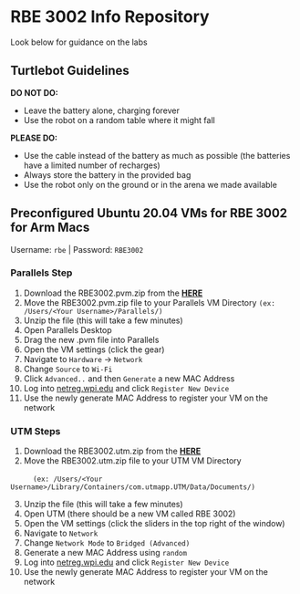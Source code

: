 # RBE 3002 Info Repository
Look below for guidance on the labs

## Turtlebot Guidelines

**DO NOT DO:**
- Leave the battery alone, charging forever
- Use the robot on a random table where it might fall

**PLEASE DO:**
- Use the cable instead of the battery as much as possible (the batteries have a limited number of recharges)
- Always store the battery in the provided bag
- Use the robot only on the ground or in the arena we made available

## Preconfigured Ubuntu 20.04 VMs for RBE 3002 for Arm Macs
Username: `rbe` | Password: `RBE3002`

### Parallels Step
1. Download the RBE3002.pvm.zip from the [**HERE**](https://drive.google.com/file/d/1Qjd39osvCf649oTGNqnGokKSpg6hUb2-/view?usp=sharing)
2. Move the RBE3002.pvm.zip file to your Parallels VM Directory `(ex: /Users/<Your Username>/Parallels/)`
3. Unzip the file (this will take a few minutes)
4. Open Parallels Desktop
5. Drag the new .pvm file into Parallels
6. Open the VM settings (click the gear)
7. Navigate to `Hardware` -> `Network`
8. Change `Source` to `Wi-Fi`
9. Click `Advanced..` and then `Generate` a new MAC Address
10. Log into [netreg.wpi.edu](netreg.wpi.edu) and click `Register New Device`
11. Use the newly generate MAC Address to register your VM on the network

### UTM Steps
1. Download the RBE3002.utm.zip from the [**HERE**](https://drive.google.com/file/d/1KRnNGwwcMEHHQjOH4d5F936aHC6j26Py/view?usp=sharing)
2. Move the RBE3002.utm.zip file to your UTM VM Directory 

  &nbsp;&nbsp;&nbsp;&nbsp;&nbsp;&nbsp;&nbsp;&nbsp;&nbsp;&nbsp;`(ex: /Users/<Your Username>/Library/Containers/com.utmapp.UTM/Data/Documents/)`
  
3. Unzip the file (this will take a few minutes)
4. Open UTM (there should be a new VM called RBE 3002)
5. Open the VM settings (click the sliders in the top right of the window)
6. Navigate to `Network`
7. Change `Network Mode` to `Bridged (Advanced)`
8. Generate a new MAC Address using `random` 
9. Log into [netreg.wpi.edu](netreg.wpi.edu) and click `Register New Device`
10. Use the newly generate MAC Address to register your VM on the network
